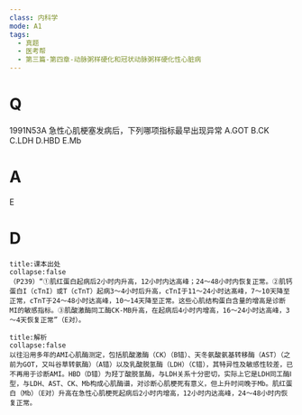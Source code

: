 ```yaml
---
class: 内科学
mode: A1
tags:
  - 真题
  - 医考帮
  - 第三篇-第四章-动脉粥样硬化和冠状动脉粥样硬化性心脏病
---
```


# Q
1991N53A 急性心肌梗塞发病后，下列哪项指标最早出现异常
A.GOT
B.CK
C.LDH
D.HBD
E.Mb

# A
E
# D
```ad-note
title:课本出处
collapse:false
（P239）“①肌红蛋白起病后2小时内升高，12小时内达高峰；24～48小时内恢复正常。②肌钙蛋白I（cTnI）或T（cTnT）起病3～4小时后升高，cTnI于11～24小时达髙峰，7～10天降至正常，cTnT于24～48小时达高峰，10～14天降至正常。这些心肌结构蛋白含量的增高是诊断MI的敏感指标。③肌酸激酶同工酶CK-MB升高，在起病后4小时内增高，16～24小时达高峰，3～4天恢复正常”（E对）。
```

```ad-summary
title:解析
collapse:false
以往沿用多年的AMI心肌酶测定，包括肌酸激酶（CK）（B错）、天冬氨酸氨基转移酶（AST）（之前为GOT，又叫谷草转氨酶）（A错）以及乳酸脱氢酶（LDH）（C错），其特异性及敏感性较差，已不再用于诊断AMI。HBD（D错）为羟丁酸脱氢酶，与LDH关系十分密切，实际上它是LDH同工酶Ⅰ型，与LDH、AST、CK、Mb构成心肌酶谱，对诊断心肌梗死有意义，但上升时间晚于Mb。肌红蛋白（Mb）（E对）升高在急性心肌梗死起病后2小时内增高，12小时内达高峰，24～48小时内恢复正常。
```

